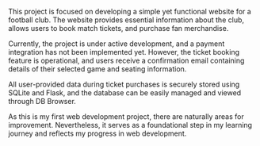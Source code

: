 This project is focused on developing a simple yet functional website for a football club. The website provides essential information about the club, allows users to book match tickets, and purchase fan merchandise.

Currently, the project is under active development, and a payment integration has not been implemented yet. However, the ticket booking feature is operational, and users receive a confirmation email containing details of their selected game and seating information.

All user-provided data during ticket purchases is securely stored using SQLite and Flask, and the database can be easily managed and viewed through DB Browser.

As this is my first web development project, there are naturally areas for improvement. Nevertheless, it serves as a foundational step in my learning journey and reflects my progress in web development.
